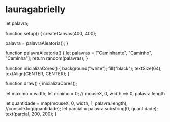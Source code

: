 # lauragabrielly
let palavra;

function setup() {
  createCanvas(400, 400);

  palavra = palavraAleatoria();
}

function palavraAleatoria() {
  let palavras = ["Caminhante", "Caminho", "Caminha"];
  return random(palavras);
}

function inicializaCores() {
  background("white");
  fill("black");
  textSize(64);
  textAlign(CENTER, CENTER);
}

function draw() {
  inicializaCores();

  let maximo = width;
  let minimo = 0;
  // mouseX, 0, width ==> 0, palavra.length

  let quantidade = map(mouseX, 0, width, 1, palavra.length);
  //console.log(quantidade);
  let parcial = palavra.substring(0, quantidade);
  text(parcial, 200, 200);
}
